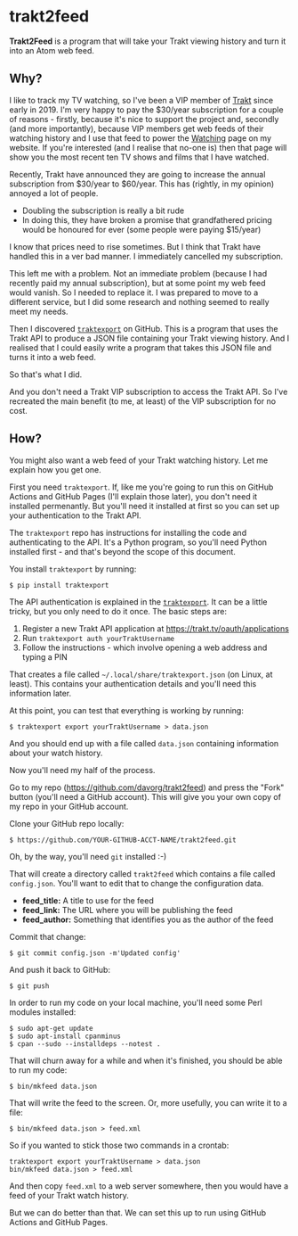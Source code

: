 # trakt2feed

**Trakt2Feed** is a program that will take your Trakt viewing history
and turn it into an Atom web feed.

## Why?

I like to track my TV watching, so I've been a VIP member of
[Trakt](https://trakt.tv/) since early in 2019. I'm very happy to pay the
$30/year subscription for a couple of reasons - firstly, because it's nice to
support the project and, secondly (and more importantly), because VIP members
get web feeds of their watching history and I use that feed to power the
[Watching](https://dave.org.uk/watching/) page on my website. If you're
interested (and I realise that no-one is) then that page will show you the
most recent ten TV shows and films that I have watched.

Recently, Trakt have announced they are going to increase the annual
subscription from $30/year to $60/year. This has (rightly, in my opinion)
annoyed a lot of people.

* Doubling the subscription is really a bit rude
* In doing this, they have broken a promise that grandfathered pricing would be honoured for ever (some people were paying $15/year)

I know that prices need to rise sometimes. But I think that Trakt have handled
this in a ver bad manner. I immediately cancelled my subscription.

This left me with a problem. Not an immediate problem (because I had recently
paid my annual subscription), but at some point my web feed would vanish. So
I needed to replace it. I was prepared to move to a different service, but
I did some research and nothing seemed to really meet my needs.

Then I discovered [`traktexport`](https://github.com/purarue/traktexport)
on GitHub. This is a program that uses the Trakt API to produce a JSON
file containing your Trakt viewing history. And I realised that I could
easily write a program that takes this JSON file and turns it into a web
feed.

So that's what I did.

And you don't need a Trakt VIP subscription to access the Trakt API. So
I've recreated the main benefit (to me, at least) of the VIP subscription
for no cost.

## How?

You might also want a web feed of your Trakt watching history. Let me
explain how you get one.

First you need `traktexport`. If, like me you're going to run this on
GitHub Actions and GitHub Pages (I'll explain those later), you don't
need it installed permenantly. But you'll need it installed at first so
you can set up your authentication to the Trakt API.

The `traktexport` repo has instructions for installing the code and
authenticating to the API. It's a Python program, so you'll need Python
installed first - and that's beyond the scope of this document.

You install `traktexport` by running:

    $ pip install traktexport

The API authentication is explained in the
[`traktexport`](https://github.com/purarue/traktexport). It can be a little
tricky, but you only need to do it once. The basic steps are:

1. Register a new Trakt API application at https://trakt.tv/oauth/applications
2. Run `traktexport auth yourTraktUsername`
3. Follow the instructions - which involve opening a web address and typing a PIN

That creates a file called `~/.local/share/traktexport.json` (on Linux, at least).
This contains your authentication details and you'll need this information later.

At this point, you can test that everything is working by running:

    $ traktexport export yourTraktUsername > data.json

And you should end up with a file called `data.json` containing information
about your watch history.

Now you'll need my half of the process.

Go to my repo (https://github.com/davorg/trakt2feed) and press the "Fork"
button (you'll need a GitHub account). This will give you your own copy
of my repo in your GitHub account.

Clone your GitHub repo locally:

    $ https://github.com/YOUR-GITHUB-ACCT-NAME/trakt2feed.git

Oh, by the way, you'll need `git` installed :-)

That will create a directory called `trakt2feed` which contains a file called
`config.json`. You'll want to edit that to change the configuration data.

* **feed_title:** A title to use for the feed
* **feed_link:** The URL where you will be publishing the feed
* **feed_author:** Something that identifies you as the author of the feed

Commit that change:

    $ git commit config.json -m'Updated config'

And push it back to GitHub:

    $ git push

In order to run my code on your local machine, you'll need some Perl modules
installed:

    $ sudo apt-get update
    $ sudo apt-install cpanminus
    $ cpan --sudo --installdeps --notest .

That will churn away for a while and when it's finished, you should be able
to run my code:

    $ bin/mkfeed data.json

That will write the feed to the screen. Or, more usefully, you can write it
to a file:

    $ bin/mkfeed data.json > feed.xml

So if you wanted to stick those two commands in a crontab:

    traktexport export yourTraktUsername > data.json
    bin/mkfeed data.json > feed.xml

And then copy `feed.xml` to a web server somewhere, then you would have a
feed of your Trakt watch history.

But we can do better than that. We can set this up to run using GitHub
Actions and GitHub Pages.